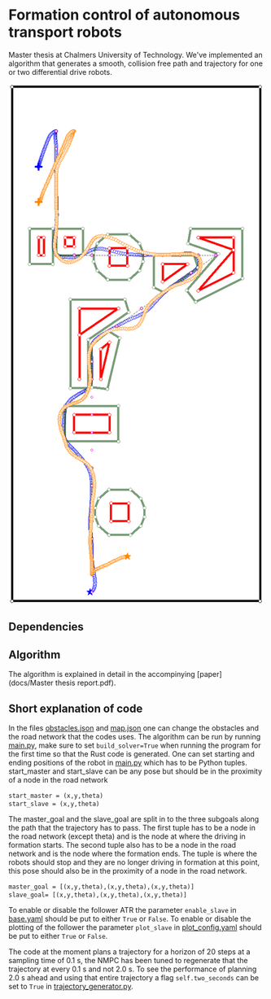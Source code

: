 # Formation control of autonomous transport robots
Master thesis at Chalmers University of Technology. We've implemented an algorithm that generates a smooth, collision free path and trajectory for one or two differential drive robots. 

![Example](docs/Cover.png "Example")
## Dependencies

## Algorithm 
The algorithm is explained in detail in the accompinying [paper](docs/Master thesis report.pdf).
 

## Short explanation of code 
In the files [obstacles.json](data/obstacles.json) and [map.json](data/map.json) one can change the obstacles and the road network that the codes uses. The algorithm can be run by running [main.py](src/main.py), make sure to set `build_solver=True` when running the program for the first time so that the Rust code is generated. One can set starting and ending positions of the robot in [main.py](src/main.py) which has to be Python tuples. start_master and start_slave can be any pose but should be in the proximity of a node in the road network  
```
start_master = (x,y,theta)
start_slave = (x,y,theta)
```
The master_goal and the slave_goal are split in to the three subgoals along the path that the trajectory has to pass. The first tuple has to be a node in the road network (except theta) and is the node at where the driving in formation starts. The second tuple also has to be a node in the road network and is the node where the formation ends. The tuple is where the robots should stop and they are no longer driving in formation at this point, this pose should also be in the proximity of a node in the road network. 

```
master_goal = [(x,y,theta),(x,y,theta),(x,y,theta)]
slave_goal= [(x,y,theta),(x,y,theta),(x,y,theta)]
```

To enable or disable the follower ATR the parameter ```enable_slave``` in [base.yaml](configs/base.yaml) should be put to either ```True``` or ```False```. To enable or disable the plotting of the follower the parameter ```plot_slave``` in [plot_config.yaml](configs/plot_config.yaml) should be put to either ```True``` or ```False```.

The code at the moment plans a trajectory for a horizon of 20 steps at a sampling time of 0.1 s, the NMPC has been tuned to regenerate that the trajectory at every 0.1 s and not 2.0 s. To see the performance of planning 2.0 s ahead and using that entire trajectory a flag ```self.two_seconds``` can be set to ```True``` in [trajectory_generator.py](src/trajectory_generator.py).

